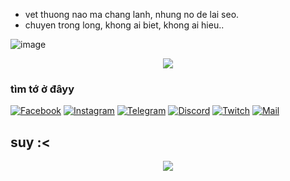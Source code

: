 - vet thuong nao ma chang lanh, nhung no de lai seo.
- chuyen trong long, khong ai biet, khong ai hieu..


![image](https://github.com/user-attachments/assets/d5d88e09-49bb-4107-8a76-0977305184ab)

<p align="center">
  <img src="https://readme-typing-svg.herokuapp.com?color=AEE2FF&center=true&size=20&lines=chàoo,+tớ+là+a+lẹo;&duration=900&pause=500">
</p>

### tìm tớ ở đâyy

[![Facebook](https://img.shields.io/badge/Facebook-000000?style=for-the-badge&logo=facebook&logoColor=white)](https://facebook.com/aleotoidayy)
[![Instagram](https://img.shields.io/badge/Instagram-000000?style=for-the-badge&logo=instagram&logoColor=white)](https://instagram.com/h.luann_)
[![Telegram](https://img.shields.io/badge/Telegram-000000?style=for-the-badge&logo=telegram&logoColor=white)](https://t.me/aleotoidayy)
[![Discord](https://img.shields.io/badge/Discord-000000?style=for-the-badge&logo=discord&logoColor=white)](https://discord.com/users/998055399699779695)
[![Twitch](https://img.shields.io/badge/Twitch-000000?style=for-the-badge&logo=twitch&logoColor=white)](https://www.twitch.tv/aleotoidayy)
[![Mail](https://img.shields.io/badge/Mail-000000?style=for-the-badge&logo=gmail&logoColor=white)](mailto:aleotoiday@gmail.com)

## suy :<
<p align="center">
  <a href="https://youtu.be/BjWYDK1xUwk?si=bksc9AUUnRm98i1H" target="_blank">
    <img src="https://img.shields.io/badge/YOUTUBE-000000?style=for-the-badge&logo=youtube&logoColor=white" />
  </a>
</p>

